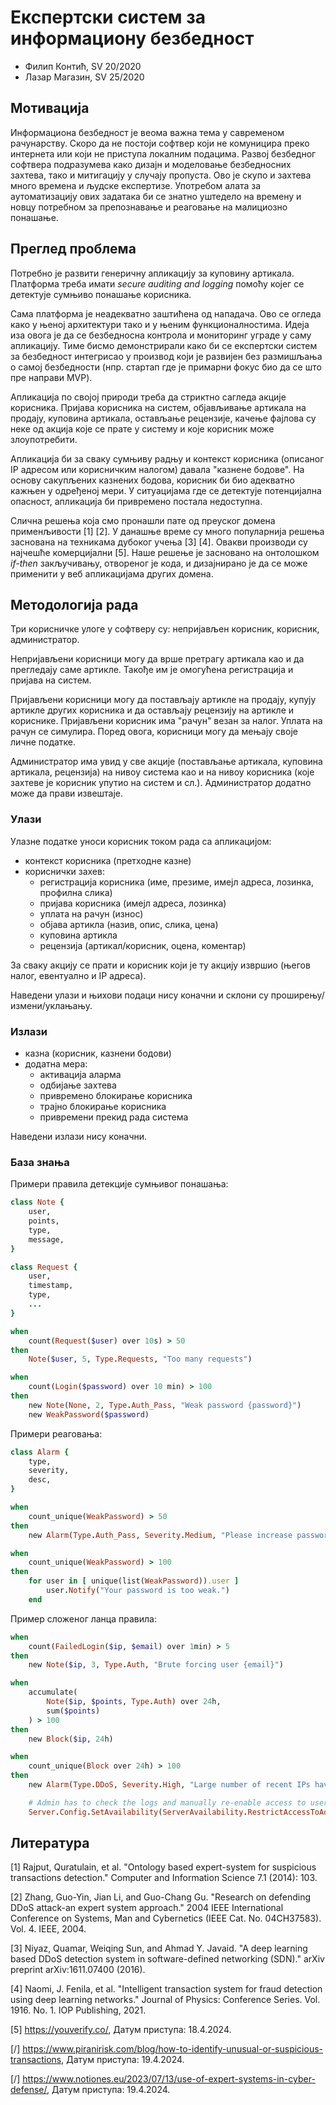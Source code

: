 # Експертски систем за информациону безбедност

- Филип Контић, SV 20/2020
- Лазар Магазин, SV 25/2020

## Мотивација

Информациона безбедност је веома важна тема у савременом рачунарству. Скоро да не постоји софтвер који не комуницира преко интернета или који не приступа локалним подацима. Развој безбедног софтвера подразумева како дизајн и моделовање безбедносних захтева, тако и митигацију у случају пропуста. Ово је скупо и захтева много времена и људске експертизе. 
Употребом алата за аутоматизацију ових задатака би се знатно уштедело на времену и новцу потребном за препознавање и реаговање на малициозно понашање.

## Преглед проблема

Потребно је развити генеричну апликацију за куповину артикала. Платформа треба имати  _secure auditing and logging_ помоћу којег се детектује сумњиво понашање корисника.

Сама платформа је неадекватно заштићена од нападача. Ово се огледа како у њеној архитектури тако и у њеним функционалностима. Идеја иза овога је да се безбедносна контрола и мониторинг уграде у саму апликацију. Тиме бисмо демонстрирали како би се експертски систем за безбедност интегрисао у производ који је развијен без размишљања о самој безбедности (нпр. стартап где је примарни фокус био да се што пре направи MVP).

Апликација по својој природи треба да стриктно сагледа акције корисника. Пријава корисника на систем, објављивање артикала на продају, куповина артикала, остављање рецензије, качење фајлова су неке од акција које се прате у систему и које корисник може злоупотребити.

Апликација би за сваку сумњиву радњу и контекст корисника (описаног IP адресом или корисничким налогом) давала "казнене бодове". На основу сакупљених казнених бодова, корисник би био адекватно кажњен у одређеној мери. У ситуацијама где се детектује потенцијална опасност, апликација би привремено постала недоступна.

Слична решења која смо пронашли пате од преуског домена применљивости [1] [2]. У данашње време су много популарнија решења заснована на техникама дубоког учења [3] [4]. Овакви производи су најчешће комерцијални [5].
Наше решење је засновано на онтолошком _if-then_ закључивању, отвореног је кода, и дизајнирано је да се може применити у веб апликацијама других домена.

## Методологија рада

Три корисничке улоге у софтверу су: непријављен корисник, корисник, администратор.

Непријављени корисници могу да врше претрагу артикала као и да прегледају саме артикле. Такође им је омогућена регистрација и пријава на систем.

Пријављени корисници могу да постављају артикле на продају, купују артикле других корисника и да остављају рецензију на артикле и кориснике. Пријављени корисник има "рачун" везан за налог. Уплата на рачун се симулира. Поред овога, корисници могу да мењају своје личне податке.

Администратор има увид у све акције (постављање артикала, куповина артикала, рецензија) на нивоу система као и на нивоу корисника (које  захтеве је корисник упутио на систем и сл.). Администратор додатно може да прави извештаје.

### Улази

Улазне податке уноси корисник током рада са апликацијом:

- контекст корисника (претходне казне)
- кориснички захев:
    - регистрација корисника (име, презиме, имејл адреса, лозинка, профилна слика)
    - пријава корисника (имејл адреса, лозинка)
    - уплата на рачун (износ)
    - објава артикла (назив, опис, слика, цена)
    - куповина артикла
    - рецензија (артикал/корисник, оцена, коментар)

За сваку акцију се прати и корисник који је ту акцију извршио (његов налог, евентуално и IP адреса).

Наведени улази и њихови подаци нису коначни и склони су проширењу/измени/уклањању.

### Излази

- казна (корисник, казнени бодови)
- додатна мера:
    - активација аларма
    - одбијање захтева
    - привремено блокирање корисника
    - трајно блокирање корисника
    - привремени прекид рада система

Наведени излази нису коначни.

### База знања

Примери правила детекције сумњивог понашања:

```ruby
class Note {
    user,
    points,
    type,
    message,
}

class Request {
    user,
    timestamp,
    type,
    ...
}

when
    count(Request($user) over 10s) > 50
then
    Note($user, 5, Type.Requests, "Too many requests")

when
    count(Login($password) over 10 min) > 100
then
    new Note(None, 2, Type.Auth_Pass, "Weak password {password}")
    new WeakPassword($password)
```

Примери реаговања:

```ruby
class Alarm {
    type,
    severity,
    desc,
}

when
    count_unique(WeakPassword) > 50
then
    new Alarm(Type.Auth_Pass, Severity.Medium, "Please increase password complexity for new users.")

when
    count_unique(WeakPassword) > 100
then
    for user in [ unique(list(WeakPassword)).user ]
        user.Notify("Your password is too weak.")
    end
```

Пример сложеног ланца правила:

```ruby
when
    count(FailedLogin($ip, $email) over 1min) > 5
then
    new Note($ip, 3, Type.Auth, "Brute forcing user {email}")

when
    accumulate(
        Note($ip, $points, Type.Auth) over 24h, 
        sum($points)
    ) > 100
then
    new Block($ip, 24h)

when
    count_unique(Block over 24h) > 100
then  
    new Alarm(Type.DDoS, Severity.High, "Large number of recent IPs have been blocked. User intervention needed.")

    # Admin has to check the logs and manually re-enable access to users.
    Server.Config.SetAvailability(ServerAvailability.RestrictAccessToAdmins)
```

## Литература

[1] Rajput, Quratulain, et al. "Ontology based expert-system for suspicious transactions detection." Computer and Information Science 7.1 (2014): 103.

[2] Zhang, Guo-Yin, Jian Li, and Guo-Chang Gu. "Research on defending DDoS attack-an expert system approach." 2004 IEEE International Conference on Systems, Man and Cybernetics (IEEE Cat. No. 04CH37583). Vol. 4. IEEE, 2004.

[3] Niyaz, Quamar, Weiqing Sun, and Ahmad Y. Javaid. "A deep learning based DDoS detection system in software-defined networking (SDN)." arXiv preprint arXiv:1611.07400 (2016).

[4] Naomi, J. Fenila, et al. "Intelligent transaction system for fraud detection using deep learning networks." Journal of Physics: Conference Series. Vol. 1916. No. 1. IOP Publishing, 2021.

[5] https://youverify.co/, Датум приступа: 18.4.2024.

[/] https://www.piranirisk.com/blog/how-to-identify-unusual-or-suspicious-transactions, Датум приступа: 19.4.2024.

[/] https://www.notiones.eu/2023/07/13/use-of-expert-systems-in-cyber-defense/, Датум приступа: 19.4.2024.